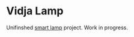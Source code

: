 # Vidja Lamp
Unifinshed [smart lamp](http://www.ikea.com/gb/en/products/lighting/floor-lamps/vidja-floor-lamp-white-art-80309203/) project. Work in progress.
